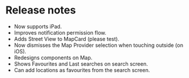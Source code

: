 # Release notes
* Now supports iPad.
* Improves notification permission flow.
* Adds Street View to MapCard (please test).
* Now dismisses the Map Provider selection when touching outside (on iOS).
* Redesigns components on Map.
* Shows Favourites and Last searches on search screen.
* Can add locations as favourites from the search screen.
